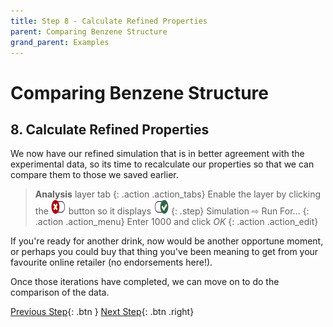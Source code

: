 ```yaml
---
title: Step 8 - Calculate Refined Properties
parent: Comparing Benzene Structure
grand_parent: Examples
---
```

# Comparing Benzene Structure

## 8. Calculate Refined Properties

We now have our refined simulation that is in better agreement with the experimental data, so its time to recalculate our properties so that we can compare them to those we saved earlier.

> **Analysis** layer tab
{: .action .action_tabs}
> Enable the layer by clicking the ![](../icons/slider-off.png) button so it displays ![](../icons/slider-on.png)
{: .step}
> Simulation &#8680; Run For...
{: .action .action_menu}
> Enter 1000 and click _OK_
{: .action .action_edit}

If you're ready for another drink, now would be another opportune moment, or perhaps you could buy that thing you've been meaning to get from your favourite online retailer (no endorsements here!).

Once those iterations have completed, we can move on to do the comparison of the data.

[Previous Step](step7.md){: .btn }   [Next Step](step9.md){: .btn .right}
